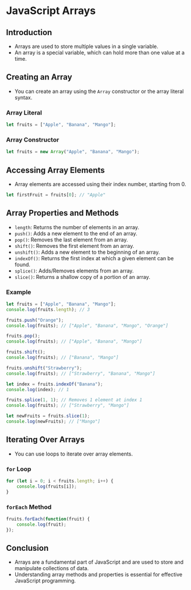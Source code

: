 # JavaScript Arrays

## Introduction
- Arrays are used to store multiple values in a single variable.
- An array is a special variable, which can hold more than one value at a time.

## Creating an Array
- You can create an array using the `Array` constructor or the array literal syntax.

### Array Literal
```javascript
let fruits = ["Apple", "Banana", "Mango"];
```

### Array Constructor
```javascript
let fruits = new Array("Apple", "Banana", "Mango");
```

## Accessing Array Elements
- Array elements are accessed using their index number, starting from 0.

```javascript
let firstFruit = fruits[0]; // "Apple"
```

## Array Properties and Methods
- `length`: Returns the number of elements in an array.
- `push()`: Adds a new element to the end of an array.
- `pop()`: Removes the last element from an array.
- `shift()`: Removes the first element from an array.
- `unshift()`: Adds a new element to the beginning of an array.
- `indexOf()`: Returns the first index at which a given element can be found.
- `splice()`: Adds/Removes elements from an array.
- `slice()`: Returns a shallow copy of a portion of an array.

### Example
```javascript
let fruits = ["Apple", "Banana", "Mango"];
console.log(fruits.length); // 3

fruits.push("Orange");
console.log(fruits); // ["Apple", "Banana", "Mango", "Orange"]

fruits.pop();
console.log(fruits); // ["Apple", "Banana", "Mango"]

fruits.shift();
console.log(fruits); // ["Banana", "Mango"]

fruits.unshift("Strawberry");
console.log(fruits); // ["Strawberry", "Banana", "Mango"]

let index = fruits.indexOf("Banana");
console.log(index); // 1

fruits.splice(1, 1); // Removes 1 element at index 1
console.log(fruits); // ["Strawberry", "Mango"]

let newFruits = fruits.slice(1);
console.log(newFruits); // ["Mango"]
```

## Iterating Over Arrays
- You can use loops to iterate over array elements.

### `for` Loop
```javascript
for (let i = 0; i < fruits.length; i++) {
    console.log(fruits[i]);
}
```

### `forEach` Method
```javascript
fruits.forEach(function(fruit) {
    console.log(fruit);
});
```

## Conclusion
- Arrays are a fundamental part of JavaScript and are used to store and manipulate collections of data.
- Understanding array methods and properties is essential for effective JavaScript programming.